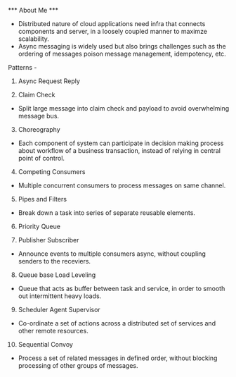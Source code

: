 *** About Me ***

- Distributed nature of cloud applications need infra that connects components and server,
in a loosely coupled manner to maximze scalability.
- Async messaging is widely used but also brings challenges such as the ordering of messages
poison message management, idempotency, etc.

Patterns - 

1. Async Request Reply

2. Claim Check
- Split large message into claim check and payload to avoid overwhelming message bus.

3. Choreography
- Each component of system can participate in decision making process about workflow 
of a business transaction, instead of relying in central point of control.

4. Competing Consumers
- Multiple concurrent consumers to process messages on same channel.

5. Pipes and Filters
- Break down a task into series of separate reusable elements.

6. Priority Queue

7. Publisher Subscriber
- Announce events to multiple consumers async, without coupling senders to the receviers.

8. Queue base Load Leveling
- Queue that acts as buffer between task and service, in order to smooth out intermittent
heavy loads.

9. Scheduler Agent Supervisor
- Co-ordinate a set of actions across a distributed set of services and other remote
resources.

10. Sequential Convoy
- Process a set of related messages in defined order, without blocking processing of 
other groups of messages.